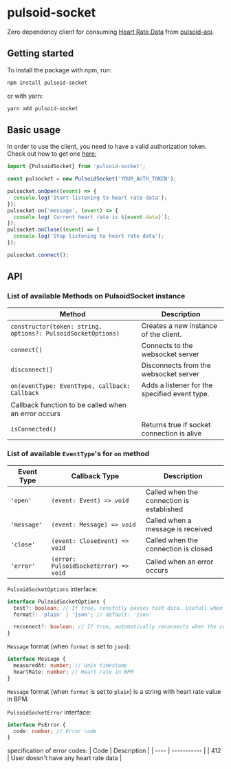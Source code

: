 # pulsoid-socket

Zero dependency client for consuming [Heart Rate Data](https://github.com/pulsoid-oss/pulsoid-api/wiki/Heart-Rate-Data-API#read-heart-rate-via-websocket) from [pulsoid-api](https://github.com/pulsoid-oss/pulsoid-api).

## Getting started

To install the package with npm, run:

```bash
npm install pulsoid-socket
```

or with yarn:

```bash
yarn add pulsoid-socket
```

## Basic usage

In order to use the client, you need to have a valid authorization token. Check out how to get one [here](https://github.com/pulsoid-oss/pulsoid-api/wiki/OAuth2-Authorization-Code-Grant);

```javascript
import {PulsoidSocket} from 'pulsoid-socket';

const pulsocket = new PulsoidSocket('YOUR_AUTH_TOKEN');

pulsocket.onOpen((event) => {
  console.log('Start listening to heart rate data');
});
pulsocket.on('message', (event) => {
  console.log(`Current heart rate is ${event.data}`);
});
pulsocket.onClose((event) => {
  console.log('Stop listening to heart rate data');
});

pulsocket.connect();
```

## API

### List of available Methods on PulsoidSocket instance

| Method                                                       | Description                                   |
| ------------------------------------------------------------ | --------------------------------------------- |
| `constructor(token: string, options?: PulsoidSocketOptions)` | Creates a new instance of the client.         |
| `connect()`                                                  | Connects to the websocket server              |
| `disconnect()`                                               | Disconnects from the websocket server         |
| `on(eventType: EventType, callback: Callback `               | Adds a listener for the specified event type. |
| Callback function to be called when an error occurs          |
| `isConnected()`                                              | Returns true if socket connection is alive    |

### List of available `EventType`'s for `on` method

| Event Type  | Callback Type                         | Description                               |
| ----------- | ------------------------------------- | ----------------------------------------- |
| `'open'`    | `(event: Event) => void`              | Called when the connection is established |
| `'message'` | `(event: Message) => void`            | Called when a message is received         |
| `'close'`   | `(event: CloseEvent) => void`         | Called when the connection is closed      |
| `'error'`   | `(error: PulsoidSocketError) => void` | Called when an error occurs               |

`PulsoidSocketOptions` interface:

```typescript
interface PulsoidSocketOptions {
  test?: boolean; // If true, constntly passes test data. Usefull when no monitor is available
  format?: 'plain' | 'json'; // default: 'json'

  reconnect?: boolean; // If true, automatically reconnects when the connection is closed. default: true
}
```

`Message` format (when `format` is set to `json`):

```typescript
interface Message {
  measuredAt: number; // Unix timestamp
  heartRate: number; // Heart rate in BPM
}
```

`Message` format (when `format` is set to `plain`) is a string with heart rate value in BPM.

`PulsoidSocketError` interface:

```typescript
interface PsError {
  code: number; // Error code
}
```

specification of error codes:
| Code | Description |
| ---- | ----------- |
| 412 | User doesn't have any heart rate data |
